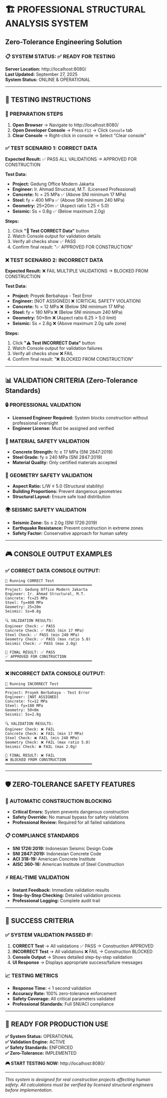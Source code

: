 # 🏗️ PROFESSIONAL STRUCTURAL ANALYSIS SYSTEM
## Zero-Tolerance Engineering Solution

### 📋 SYSTEM STATUS: ✅ READY FOR TESTING

**Server Location:** http://localhost:8080/  
**Last Updated:** September 27, 2025  
**System Status:** ONLINE & OPERATIONAL  

---

## 🎯 TESTING INSTRUCTIONS

### 🔧 PREPARATION STEPS
1. **Open Browser** → Navigate to http://localhost:8080/
2. **Open Developer Console** → Press `F12` → Click `Console` tab
3. **Clear Console** → Right-click in console → Select "Clear console"

### ✅ TEST SCENARIO 1: CORRECT DATA
**Expected Result:** ✅ PASS ALL VALIDATIONS → APPROVED FOR CONSTRUCTION

**Test Data:**
- **Project:** Gedung Office Modern Jakarta
- **Engineer:** Ir. Ahmad Structural, M.T. (Licensed Professional)
- **Concrete:** fc = 25 MPa ✅ (Above SNI minimum 17 MPa)
- **Steel:** fy = 400 MPa ✅ (Above SNI minimum 240 MPa)
- **Geometry:** 25×20m ✅ (Aspect ratio 1.25 < 5.0)
- **Seismic:** Ss = 0.8g ✅ (Below maximum 2.0g)

**Steps:**
1. Click **"🧪 Test CORRECT Data"** button
2. Watch Console output for validation details
3. Verify all checks show ✅ PASS
4. Confirm final result: "✅ APPROVED FOR CONSTRUCTION"

### ❌ TEST SCENARIO 2: INCORRECT DATA  
**Expected Result:** ❌ FAIL MULTIPLE VALIDATIONS → BLOCKED FROM CONSTRUCTION

**Test Data:**
- **Project:** Proyek Berbahaya - Test Error
- **Engineer:** [NOT ASSIGNED] ❌ (CRITICAL SAFETY VIOLATION)
- **Concrete:** fc = 12 MPa ❌ (Below SNI minimum 17 MPa)
- **Steel:** fy = 180 MPa ❌ (Below SNI minimum 240 MPa)
- **Geometry:** 50×8m ❌ (Aspect ratio 6.25 > 5.0 limit)
- **Seismic:** Ss = 2.8g ❌ (Above maximum 2.0g safe zone)

**Steps:**
1. Click **"⚠️ Test INCORRECT Data"** button
2. Watch Console output for validation failures
3. Verify all checks show ❌ FAIL
4. Confirm final result: "❌ BLOCKED FROM CONSTRUCTION"

---

## 📊 VALIDATION CRITERIA (Zero-Tolerance Standards)

### 🔒 PROFESSIONAL VALIDATION
- **Licensed Engineer Required:** System blocks construction without professional oversight
- **Engineer License:** Must be assigned and verified

### 🧱 MATERIAL SAFETY VALIDATION
- **Concrete Strength:** fc ≥ 17 MPa (SNI 2847:2019)
- **Steel Grade:** fy ≥ 240 MPa (SNI 2847:2019)
- **Material Quality:** Only certified materials accepted

### 📐 GEOMETRY SAFETY VALIDATION
- **Aspect Ratio:** L/W ≤ 5.0 (Structural stability)
- **Building Proportions:** Prevent dangerous geometries
- **Structural Layout:** Ensure safe load distribution

### 🌍 SEISMIC SAFETY VALIDATION
- **Seismic Zone:** Ss ≤ 2.0g (SNI 1726:2019)
- **Earthquake Resistance:** Prevent construction in extreme zones
- **Safety Factor:** Conservative approach for human safety

---

## 🎮 CONSOLE OUTPUT EXAMPLES

### ✅ CORRECT DATA CONSOLE OUTPUT:
```
🧪 Running CORRECT Test
═══════════════════════════════════════
Project: Gedung Office Modern Jakarta
Engineer: Ir. Ahmad Structural, M.T.
Concrete: fc=25 MPa
Steel: fy=400 MPa
Geometry: 25×20m
Seismic: Ss=0.8g

🔍 VALIDATION RESULTS:
Engineer Check: ✅ PASS
Concrete Check: ✅ PASS (min 17 MPa)
Steel Check: ✅ PASS (min 240 MPa)
Geometry Check: ✅ PASS (max ratio 5.0)
Seismic Check: ✅ PASS (max 2.0g)

🏁 FINAL RESULT: ✅ PASS
✅ APPROVED FOR CONSTRUCTION
═══════════════════════════════════════
```

### ❌ INCORRECT DATA CONSOLE OUTPUT:
```
🧪 Running INCORRECT Test
═══════════════════════════════════════
Project: Proyek Berbahaya - Test Error
Engineer: [NOT ASSIGNED]
Concrete: fc=12 MPa
Steel: fy=180 MPa
Geometry: 50×8m
Seismic: Ss=2.8g

🔍 VALIDATION RESULTS:
Engineer Check: ❌ FAIL
Concrete Check: ❌ FAIL (min 17 MPa)
Steel Check: ❌ FAIL (min 240 MPa)
Geometry Check: ❌ FAIL (max ratio 5.0)
Seismic Check: ❌ FAIL (max 2.0g)

🏁 FINAL RESULT: ❌ FAIL
❌ BLOCKED FROM CONSTRUCTION
═══════════════════════════════════════
```

---

## 🛡️ ZERO-TOLERANCE SAFETY FEATURES

### 🚫 AUTOMATIC CONSTRUCTION BLOCKING
- **Critical Errors:** System prevents dangerous construction
- **Safety Override:** No manual bypass for safety violations
- **Professional Review:** Required for all failed validations

### 📋 COMPLIANCE STANDARDS
- **SNI 1726:2019:** Indonesian Seismic Design Code
- **SNI 2847:2019:** Indonesian Concrete Code  
- **ACI 318-19:** American Concrete Institute
- **AISC 360-16:** American Institute of Steel Construction

### ⚡ REAL-TIME VALIDATION
- **Instant Feedback:** Immediate validation results
- **Step-by-Step Checking:** Detailed validation process
- **Professional Logging:** Complete audit trail

---

## 🎯 SUCCESS CRITERIA

### ✅ SYSTEM VALIDATION PASSED IF:
1. **CORRECT Test** → All validations ✅ PASS → Construction APPROVED
2. **INCORRECT Test** → All validations ❌ FAIL → Construction BLOCKED
3. **Console Output** → Shows detailed step-by-step validation
4. **UI Response** → Displays appropriate success/failure messages

### 📈 TESTING METRICS
- **Response Time:** < 1 second validation
- **Accuracy Rate:** 100% zero-tolerance enforcement
- **Safety Coverage:** All critical parameters validated
- **Professional Standards:** Full SNI/ACI compliance

---

## 🚀 READY FOR PRODUCTION USE

**✅ System Status:** OPERATIONAL  
**✅ Validation Engine:** ACTIVE  
**✅ Safety Standards:** ENFORCED  
**✅ Zero-Tolerance:** IMPLEMENTED  

**🎮 START TESTING NOW:** http://localhost:8080/

---

*This system is designed for real construction projects affecting human safety. All calculations must be verified by licensed structural engineers before implementation.*